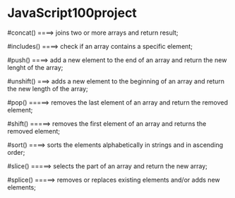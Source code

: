 # JavaScript100project
#concat()   ====> joins two or more arrays and return result;




#includes()  ====> check if an array contains a specific element;




#push()  ====> add a new element to the end of an array and return the new lenght of the array;




#unshift() ===> adds a new element to the beginning of an array and return the new length of the array;



#pop()  =====> removes the last element of an array and return the removed element;



#shift() =====> removes the first element of an array and returns the removed element;



#sort() ====> sorts the elements alphabetically in strings and in ascending order;



#slice() =====> selects the part of an array and return the new array;



#splice() =====> removes or replaces existing elements and/or adds new elements;
